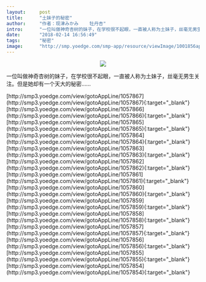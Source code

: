 ```yaml
---
layout:     post
title:      "土妹子的秘密"
author:     "作者：现津みかみ    牡丹杏"
intro:      "一位叫做神奇杏树的妹子，在学校很不起眼，一直被人称为土妹子，丝毫无男生关注。但是她却有一个天大的秘密……"
date:       "2018-02-14 16:56:49"
tags:       "秘密"
image:      "http://smp.yoedge.com/smp-app/resource/viewImage/1001856appline.png"
---
```

<div style="text-align: center">
<p><img src="http://smp.yoedge.com/smp-app/resource/viewImage/1001856appline.png"/></p>
</div>
<p class="post-meta">
<span>一位叫做神奇杏树的妹子，在学校很不起眼，一直被人称为土妹子，丝毫无男生关注。但是她却有一个天大的秘密……</span>
</p>
[http://smp3.yoedge.com/view/gotoAppLine/1057867](http://smp3.yoedge.com/view/gotoAppLine/1057867){:target="_blank"}
[http://smp3.yoedge.com/view/gotoAppLine/1057866](http://smp3.yoedge.com/view/gotoAppLine/1057866){:target="_blank"}
[http://smp3.yoedge.com/view/gotoAppLine/1057865](http://smp3.yoedge.com/view/gotoAppLine/1057865){:target="_blank"}
[http://smp3.yoedge.com/view/gotoAppLine/1057864](http://smp3.yoedge.com/view/gotoAppLine/1057864){:target="_blank"}
[http://smp3.yoedge.com/view/gotoAppLine/1057863](http://smp3.yoedge.com/view/gotoAppLine/1057863){:target="_blank"}
[http://smp3.yoedge.com/view/gotoAppLine/1057862](http://smp3.yoedge.com/view/gotoAppLine/1057862){:target="_blank"}
[http://smp3.yoedge.com/view/gotoAppLine/1057861](http://smp3.yoedge.com/view/gotoAppLine/1057861){:target="_blank"}
[http://smp3.yoedge.com/view/gotoAppLine/1057860](http://smp3.yoedge.com/view/gotoAppLine/1057860){:target="_blank"}
[http://smp3.yoedge.com/view/gotoAppLine/1057859](http://smp3.yoedge.com/view/gotoAppLine/1057859){:target="_blank"}
[http://smp3.yoedge.com/view/gotoAppLine/1057858](http://smp3.yoedge.com/view/gotoAppLine/1057858){:target="_blank"}
[http://smp3.yoedge.com/view/gotoAppLine/1057857](http://smp3.yoedge.com/view/gotoAppLine/1057857){:target="_blank"}
[http://smp3.yoedge.com/view/gotoAppLine/1057856](http://smp3.yoedge.com/view/gotoAppLine/1057856){:target="_blank"}
[http://smp3.yoedge.com/view/gotoAppLine/1057855](http://smp3.yoedge.com/view/gotoAppLine/1057855){:target="_blank"}
[http://smp3.yoedge.com/view/gotoAppLine/1057854](http://smp3.yoedge.com/view/gotoAppLine/1057854){:target="_blank"}


